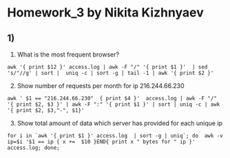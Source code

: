 # Homework_3 by Nikita Kizhnyaev
## 1)
1) What is the most frequent browser?
```
awk '{ print $12 }' access.log | awk -F "/" '{ print $1 }'  | sed 's/"//g' | sort |  uniq -c | sort -g | tail -1 | awk '{ print $2 }'
```
2) Show number of requests per month for ip 216.244.66.230
```
awk ' $1 == "216.244.66.230"  { print $4 }'  access.log | awk -F "/" '{ print $2, $3 }' | awk -F ":" '{ print $1 }' | sort | uniq -c | awk '{ print $2, $3,"-", $1}'
```
3) Show total amount of data which server has provided for each unique ip
```
for i in `awk '{ print $1 }' access.log  | sort -g | uniq`; do  awk -v ip=$i '$1 == ip { x +=  $10 }END{ print x " bytes for " ip }' access.log; done;
```
